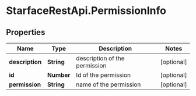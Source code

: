 # StarfaceRestApi.PermissionInfo

## Properties
Name | Type | Description | Notes
------------ | ------------- | ------------- | -------------
**description** | **String** | description of the permission | [optional] 
**id** | **Number** | Id of the permission | [optional] 
**permission** | **String** | name of the permission | [optional] 


